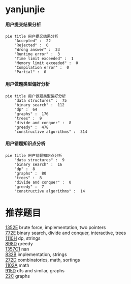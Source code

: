 # yanjunjie

<!-- tabs:start -->



#### **用户提交结果分析**

```mermaid
pie title 用户提交结果分析
    "Accepted" :  22
    "Rejected" :  0
    "Wrong answer" :  23
    "Runtime error" :  3
    "Time limit exceeded" :  1
    "Memory limit exceeded" :  0
    "Compilation error" :  0
    "Partial" :  0
```

#### **用户做题类型偏好分析**

```mermaid
pie title 用户做题类型偏好分析
    "data structures" :  75
    "binary search" :  112
    "dp" :  64
    "graphs" :  176
    "trees" :  9
    "divide and conquer" :  8
    "greedy" :  478
    "constructive algorithms" :  314
```
#### **用户错题知识点分析**

```mermaid
pie title 用户错题知识点分析
    "data structures" :  9
    "binary search" :  16
    "dp" :  8
    "graphs" :  80
    "trees" :  8
    "divide and conquer" :  0
    "greedy" :  7
    "constructive algorithms" :  14
```



<!-- tabs:end -->
# 推荐题目
[1352E](https://codeforces.com/contest/1352/problem/E)		brute force,
                        implementation,
                        two pointers		  
[772E](https://codeforces.com/contest/772/problem/E)		binary search,
                        divide and conquer,
                        interactive,
                        trees		  
[1110H](https://codeforces.com/contest/1110/problem/H)		dp,
                        strings		  
[898D](https://codeforces.com/contest/898/problem/D)		greedy		  
[1357C1](https://codeforces.com/contest/1357C/problem/1)		nan		  
[832B](https://codeforces.com/contest/832/problem/B)		implementation,
                        strings		  
[272D](https://codeforces.com/contest/272/problem/D)		combinatorics,
                        math,
                        sortings		  
[1102A](https://codeforces.com/contest/1102/problem/A)		math		  
[915D](https://codeforces.com/contest/915/problem/D)		dfs and similar,
                        graphs		  
[22C](https://codeforces.com/contest/22/problem/C)		graphs		  
